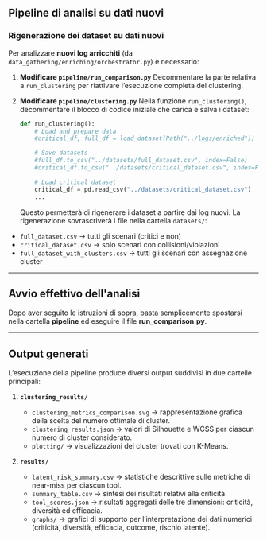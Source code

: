 ## Pipeline di analisi su dati nuovi

### Rigenerazione dei dataset su dati nuovi
Per analizzare **nuovi log arricchiti** (da `data_gathering/enriching/orchestrator.py`) è necessario:

1. **Modificare `pipeline/run_comparison.py`**
   Decommentare la parte relativa a `run_clustering` per riattivare l’esecuzione completa del clustering.

2. **Modificare `pipeline/clustering.py`**
   Nella funzione `run_clustering()`, decommentare il blocco di codice iniziale che carica e salva i dataset:

   ```python
   def run_clustering():
       # Load and prepare data
       #critical_df, full_df = load_dataset(Path("../logs/enriched")) #punta alla cartella in cui sono salvati i nuovi logs

       # Save datasets
       #full_df.to_csv("../datasets/full_dataset.csv", index=False)
       #critical_df.to_csv("../datasets/critical_dataset.csv", index=False)

       # Load critical dataset
       critical_df = pd.read_csv("../datasets/critical_dataset.csv")
       ...
   ```

   Questo permetterà di rigenerare i dataset a partire dai log nuovi.
La rigenerazione sovrascriverà i file nella cartella `datasets/`:

* `full_dataset.csv` → tutti gli scenari (critici e non)
* `critical_dataset.csv` → solo scenari con collisioni/violazioni
* `full_dataset_with_clusters.csv` → tutti gli scenari con assegnazione cluster

---

## Avvio effettivo dell'analisi

Dopo aver seguito le istruzioni di sopra, basta semplicemente spostarsi nella cartella **pipeline** ed eseguire il file **run_comparison.py**.

---
## Output generati

L’esecuzione della pipeline produce diversi output suddivisi in due cartelle principali:

1. **`clustering_results/`**

   * `clustering_metrics_comparison.svg` → rappresentazione grafica della scelta del numero ottimale di cluster.
   * `clustering_results.json` → valori di Silhouette e WCSS per ciascun numero di cluster considerato.
   * `plotting/` → visualizzazioni dei cluster trovati con K-Means.

2. **`results/`**

   * `latent_risk_summary.csv` → statistiche descrittive sulle metriche di near-miss per ciascun tool.
   * `summary_table.csv` → sintesi dei risultati relativi alla criticità.
   * `tool_scores.json` → risultati aggregati delle tre dimensioni: criticità, diversità ed efficacia.
   * `graphs/` → grafici di supporto per l’interpretazione dei dati numerici (criticità, diversità, efficacia, outcome, rischio latente).
